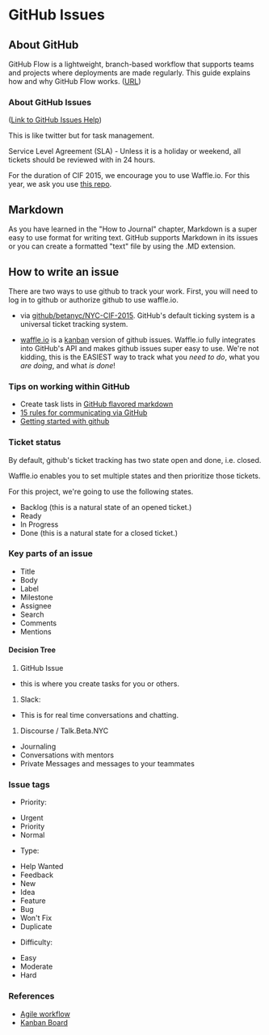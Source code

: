 # GitHub Issues

## About GitHub
GitHub Flow is a lightweight, branch-based workflow that supports teams and projects where deployments are made regularly. This guide explains how and why GitHub Flow works. ([URL](https://guides.github.com/introduction/flow/))

### About GitHub Issues

([Link to GitHub Issues Help](https://help.github.com/categories/managing-projects/))

This is like twitter but for task management. 

Service Level Agreement (SLA) - Unless it is a holiday or weekend, all tickets should be reviewed with in 24 hours.

For the duration of CIF 2015, we encourage you to use Waffle.io. For this year, we ask you use [this repo](https://waffle.io/BetaNYC/NYC-CIF-2015). 

## Markdown

As you have learned in the "How to Journal" chapter, Markdown is a super easy to use format for writing text. GitHub supports Markdown in its issues or you can create a formatted "text" file by using the .MD extension. 


## How to write an issue 

There are two ways to use github to track your work. First, you will need to log in to github or authorize github to use waffle.io.

* via [github/betanyc/NYC-CIF-2015](https://github.com/BetaNYC/NYC-CIF-2015/issues). GitHub's default ticking system is a universal ticket tracking system.

* [waffle.io](https://waffle.io/BetaNYC/NYC-CIF-2015) is a [kanban](https://en.wikipedia.org/wiki/Kanban_board) version of github issues. Waffle.io fully integrates into GitHub's API and makes github issues super easy to use. We're not kidding, this is the EASIEST way to track what you *need to do*, what you *are doing*, and what *is done*!

### Tips on working within GitHub

* Create task lists in [GitHub flavored markdown](https://github.com/blog/1375%0A-task-lists-in-gfm-issues-pulls-comments)
* [15 rules for communicating via GitHub](http://ben.balter.com/2014/11/06/rules-of-communicating-at-github/)
* [Getting started with github](https://github.com/guardianproject/open-mobile-developers-guide/blob/master/en/1-open-source-foundations/getting-started-with-github.md)

### Ticket status

By default, github's ticket tracking has two state open and done, i.e. closed.

Waffle.io enables you to set multiple states and then prioritize those tickets. 

For this project, we're going to use the following states.

 - Backlog (this is a natural state of an opened ticket.)
 - Ready
 - In Progress
 - Done (this is a natural state for a closed ticket.)


### Key parts of an issue

* Title
* Body
* Label 
* Milestone
* Assignee
* Search
* Comments 
* Mentions 


#### Decision Tree

1. GitHub Issue
- this is where you create tasks for you or others.
1. Slack: 
- This is for real time conversations and chatting.
1. Discourse / Talk.Beta.NYC
- Journaling 
- Conversations with mentors
- Private Messages and messages to your teammates

### Issue tags

* Priority:
 - Urgent
 - Priority
 - Normal

* Type:
 - Help Wanted 
 - Feedback
 - New
 - Idea
 - Feature
 - Bug
 - Won't Fix
 - Duplicate

* Difficulty:
 - Easy
 - Moderate
 - Hard




### References 

  - [Agile workflow](http://www.allaboutagile.com/what-is-agile-10-key-principles/)
  - [Kanban Board](https://en.wikipedia.org/wiki/Kanban_board)
